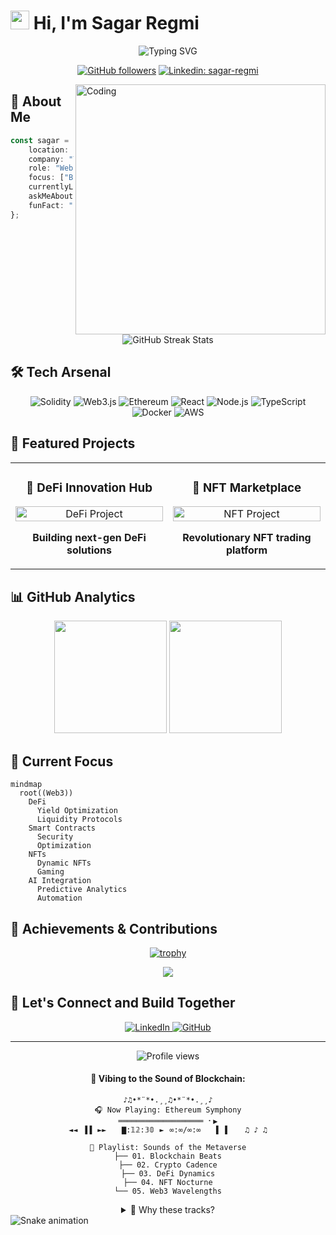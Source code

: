 
# <img src="https://media.giphy.com/media/hvRJCLFzcasrR4ia7z/giphy.gif" width="30px"> Hi, I'm Sagar Regmi

<div align="center">
  <img src="https://readme-typing-svg.herokuapp.com?font=Fira+Code&weight=600&size=28&duration=4000&pause=1000&color=6AD3F7&center=true&vCenter=true&width=435&lines=Web3+Developer;Blockchain+Enthusiast;Creative+Problem+Solver;Innovation+Architect" alt="Typing SVG" />
  
  [![GitHub followers](https://img.shields.io/github/followers/sagarregmi2057?label=Follow&style=social)](https://github.com/sagarregmi2057)
  [![Linkedin: sagar-regmi](https://img.shields.io/badge/-Sagar%20Regmi-blue?style=flat-square&logo=Linkedin&logoColor=white&link=https://www.linkedin.com/in/sagar-regmi-60b377216/)](https://www.linkedin.com/in/sagar-regmi-60b377216/)
</div>

<img align="right" alt="Coding" width="400" src="https://media.giphy.com/media/v1.Y2lkPTc5MGI3NjExNmZiMzM2ZTBkMzBmZGY5ZDM4NjQ2ZjM5NzY0NmM1NzM0ZmJiZjNlYiZlcD12MV9pbnRlcm5hbF9naWZzX2dpZklkJmN0PWc/qgQUggAC3Pfv687qPC/giphy.gif">

## 🚀 About Me

```typescript
const sagar = {
    location: "Germany",
    company: "TrustledgerAi.com",
    role: "Web3 Developer",
    focus: ["Blockchain", "DeFi", "NFTs", "Smart Contracts"],
    currentlyLearning: "Zero-Knowledge Proofs",
    askMeAbout: ["Web3", "Blockchain", "DeFi", "NFTs"],
    funFact: "I dream in Solidity"
};
```

<div align="center">
  <img src="https://github-readme-streak-stats.herokuapp.com/?user=sagarregmi2057&theme=radical" alt="GitHub Streak Stats">
</div>

## 🛠️ Tech Arsenal

<div align="center">
  
  ![Solidity](https://img.shields.io/badge/-Solidity-363636?style=for-the-badge&logo=solidity&logoColor=white)
  ![Web3.js](https://img.shields.io/badge/-Web3.js-F16822?style=for-the-badge&logo=web3.js&logoColor=white)
  ![Ethereum](https://img.shields.io/badge/-Ethereum-3C3C3D?style=for-the-badge&logo=ethereum&logoColor=white)
  ![React](https://img.shields.io/badge/-React-61DAFB?style=for-the-badge&logo=react&logoColor=black)
  ![Node.js](https://img.shields.io/badge/-Node.js-339933?style=for-the-badge&logo=node.js&logoColor=white)
  ![TypeScript](https://img.shields.io/badge/-TypeScript-3178C6?style=for-the-badge&logo=typescript&logoColor=white)
  ![Docker](https://img.shields.io/badge/-Docker-2496ED?style=for-the-badge&logo=docker&logoColor=white)
  ![AWS](https://img.shields.io/badge/-AWS-232F3E?style=for-the-badge&logo=amazon-aws&logoColor=white)
  
</div>

## 🌟 Featured Projects

<table>
  <tr>
    <td width="50%">
      <h3 align="center">🔗 DeFi Innovation Hub</h3>
      <div align="center">
        <img src="https://media.giphy.com/media/v1.Y2lkPTc5MGI3NjExYjM0YTY5ZjFjODM0ZWM0ZjE3OGM4ZDM4MzBkY2ZjZDM4ZjI4ZjZlNyZlcD12MV9pbnRlcm5hbF9naWZzX2dpZklkJmN0PWc/HX5ySrKEsBwKfHFXD1/giphy.gif" width="100%" alt="DeFi Project"/>
        <p><strong>Building next-gen DeFi solutions</strong></p>
      </div>
    </td>
    <td width="50%">
      <h3 align="center">🎨 NFT Marketplace</h3>
      <div align="center">
        <img src="https://media.giphy.com/media/v1.Y2lkPTc5MGI3NjExNjk0NzBkYzM4ZmM4ZTM4MzM1ZjM4ZjM1ZjQ4NzM0ZmE4ZjI4NjM4YyZlcD12MV9pbnRlcm5hbF9naWZzX2dpZklkJmN0PWc/1n4FT4KRQkDvK0IO4X/giphy.gif" width="100%" alt="NFT Project"/>
        <p><strong>Revolutionary NFT trading platform</strong></p>
      </div>
    </td>
  </tr>
</table>

## 📊 GitHub Analytics

<div align="center">
  <img height="180em" src="https://github-readme-stats.vercel.app/api?username=sagarregmi2057&show_icons=true&theme=radical&include_all_commits=true&count_private=true"/>
  <img height="180em" src="https://github-readme-stats.vercel.app/api/top-langs/?username=sagarregmi2057&layout=compact&langs_count=8&theme=radical"/>
</div>

## 🎯 Current Focus

```mermaid
mindmap
  root((Web3))
    DeFi
      Yield Optimization
      Liquidity Protocols
    Smart Contracts
      Security
      Optimization
    NFTs
      Dynamic NFTs
      Gaming
    AI Integration
      Predictive Analytics
      Automation
```

## 💫 Achievements & Contributions

<div align="center">
  
  [![trophy](https://github-profile-trophy.vercel.app/?username=sagarregmi2057&theme=radical&row=1)](https://github.com/ryo-ma/github-profile-trophy)
  
  ![](https://github-contributor-stats.vercel.app/api?username=sagarregmi2057&limit=5&theme=radical&combine_all_yearly_contributions=true)
  
</div>

## 🤝 Let's Connect and Build Together

<div align="center">
  <a href="https://www.linkedin.com/in/sagar-regmi-60b377216/">
    <img src="https://img.shields.io/badge/LinkedIn-0077B5?style=for-the-badge&logo=linkedin&logoColor=white" alt="LinkedIn"/>
  </a>
  <a href="https://github.com/sagarregmi2057">
    <img src="https://img.shields.io/badge/GitHub-100000?style=for-the-badge&logo=github&logoColor=white" alt="GitHub"/>
  </a>
</div>

---

<div align="center">
  <img src="https://komarev.com/ghpvc/?username=sagarregmi2057&label=Profile%20views&color=0e75b6&style=flat" alt="Profile views"/>
  
  <h4>🎵 Vibing to the Sound of Blockchain:</h4>
  
  ```ascii
  ♪♫•*¨*•.¸¸♫•*¨*•.¸¸♪
  🎧 Now Playing: Ethereum Symphony
  ═══════════════════ ⠂▶
  ◄◄⠀▐▐⠀►►⠀⠀ ▇:𝟙𝟚:𝟛𝟘⠀►⠀∞:∞/∞:∞⠀⠀ ▌ ▌⠀⠀ ♫ ♪ ♫
  
  🎼 Playlist: Sounds of the Metaverse
  ├── 01. Blockchain Beats
  ├── 02. Crypto Cadence
  ├── 03. DeFi Dynamics
  ├── 04. NFT Nocturne
  └── 05. Web3 Wavelengths
  ```

  <details>
  <summary>🎵 Why these tracks?</summary>
  
  > Each "song" represents a different aspect of Web3 development:
  > - **Blockchain Beats**: The rhythmic pattern of block creation
  > - **Crypto Cadence**: The flow of transactions in the network
  > - **DeFi Dynamics**: The harmonious interaction of DeFi protocols
  > - **NFT Nocturne**: The artistic essence of digital ownership
  > - **Web3 Wavelengths**: The resonance of decentralized innovation
  
  </details>
</div>

<img src="https://github.com/sagarregmi2057/sagarregmi2057/blob/output/github-contribution-grid-snake.svg" alt="Snake animation" /> 

